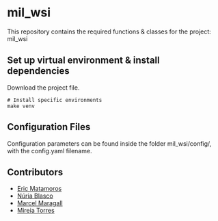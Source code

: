 # mil_wsi

This repository contains the required functions & classes for the project: mil_wsi

## Set up virtual environment & install dependencies

Download the project file.

```
# Install specific environments
make venv
```

## Configuration Files

Configuration parameters can be found inside the folder mil_wsi/config/, with the config.yaml filename.

## Contributors

- [Eric Matamoros](ericmatamoros1999@gmail.com)
- [Núria Blasco](nuriablasco35@gmail.com)
- [Marcel Maragall](marcelmaragall@gmail.com)
- [Mireia Torres](miretorres.macia@gmail.com)